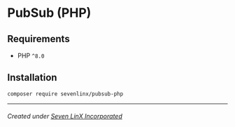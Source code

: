 # PubSub (PHP)

## Requirements
- PHP `^8.0`

## Installation
```sh
composer require sevenlinx/pubsub-php
```

* * *
###### Created under [Seven LinX Incorporated](https://sevenlinx.tech/)